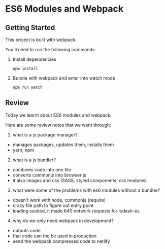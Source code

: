 # ES6 Modules and Webpack

## Getting Started

This project is built with webpack.

You'll need to run the following commands:

1. Install dependencies

    ```
    npm install
    ```

2. Bundle with webpack and enter into watch mode

    ```
    npm run watch
    ```

## Review 

Today we learnt about ES6 modules and webpack.

Here are some review notes that we went through:

1. what is a js package manager?
- manages packages, updates them, installs them
- yarn, npm

2. what is a js bundler?
- combines code into one file
- converts commonjs into browser js
- it also images and css (SASS, styled components, css modules)

3. what were some of the problems with es6 modules without a bundler?
- doesn't work with node, commonjs (require)
- crazy file path to figure out entry point
- loading sucked, it made 640 network requests for lodash-es

4. why do we only need webpack in development?
- outputs code
- that code can the be used in production
- send the webpack compressed code to netlify


